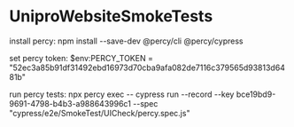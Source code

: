 # UniproWebsiteSmokeTests

install percy: npm install --save-dev @percy/cli @percy/cypress 

set percy token: $env:PERCY_TOKEN = "52ec3a85b91df31492ebd16973d70cba9afa082de7116c379565d93813d6481b"

run percy tests: npx percy exec -- cypress run --record --key bce19bd9-9691-4798-b4b3-a988643996c1 --spec "cypress/e2e/SmokeTest/UICheck/percy.spec.js"
